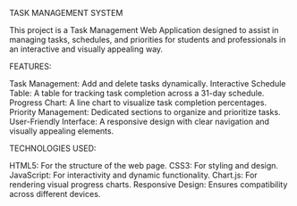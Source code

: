 TASK MANAGEMENT SYSTEM

This project is a Task Management Web Application designed to assist in managing tasks, schedules, and priorities
for students and professionals in an interactive and visually appealing way.

FEATURES: 

Task Management: Add and delete tasks dynamically.
Interactive Schedule Table: A table for tracking task completion across a 31-day schedule.
Progress Chart: A line chart to visualize task completion percentages.
Priority Management: Dedicated sections to organize and prioritize tasks.
User-Friendly Interface: A responsive design with clear navigation and visually appealing elements.

TECHNOLOGIES USED: 

HTML5: For the structure of the web page.
CSS3: For styling and design.
JavaScript: For interactivity and dynamic functionality.
Chart.js: For rendering visual progress charts.
Responsive Design: Ensures compatibility across different devices.

